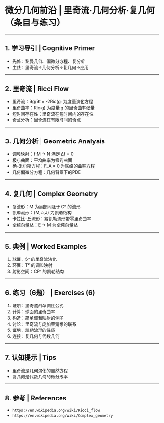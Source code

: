 # 微分几何前沿 | 里奇流·几何分析·复几何（条目与练习）

---

## 1. 学习导引 | Cognitive Primer

- 先修：黎曼几何、偏微分方程、复分析
- 主线：里奇流→几何分析→复几何→应用

---

## 2. 里奇流 | Ricci Flow

- 里奇流：∂g/∂t = -2Ric(g) 为度量演化方程
- 里奇曲率：Ric(g) 为度量 g 的里奇曲率张量
- 短时间存在性：里奇流在短时间内的存在性
- 奇点分析：里奇流在有限时间的奇点

---

## 3. 几何分析 | Geometric Analysis

- 调和映射：f:M → N 满足 Δf = 0
- 极小曲面：平均曲率为零的曲面
- 杨-米尔斯方程：F_A = 0 为联络的曲率方程
- 几何偏微分方程：几何背景下的PDE

---

## 4. 复几何 | Complex Geometry

- 复流形：M 为局部同胚于 Cⁿ 的流形
- 凯勒流形：(M,ω,J) 为凯勒结构
- 卡拉比-丘流形：紧凯勒流形带零里奇曲率
- 全纯向量丛：E → M 为全纯向量丛

---

## 5. 典例 | Worked Examples

1) 球面：Sⁿ 的里奇流演化
2) 环面：T² 的调和映射
3) 射影空间：CPⁿ 的凯勒结构

---

## 6. 练习（6题） | Exercises (6)

1) 证明：里奇流的单调性公式
2) 计算：球面的里奇曲率
3) 构造：简单调和映射的例子
4) 讨论：里奇流与庞加莱猜想的联系
5) 证明：凯勒流形的性质
6) 连接：复几何与代数几何

---

## 7. 认知提示 | Tips

- 里奇流是几何演化的自然方程
- 复几何是代数几何的微分版本

---

## 8. 参考 | References

- `https://en.wikipedia.org/wiki/Ricci_flow`
- `https://en.wikipedia.org/wiki/Complex_geometry`
